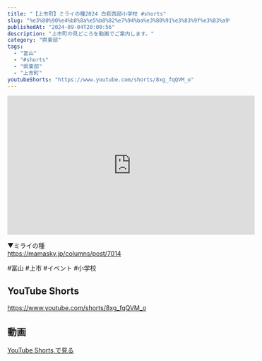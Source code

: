 ```yaml
---
title: "【上市町】ミライの種2024 白萩西部小学校 #shorts"
slug: "%e3%80%90%e4%b8%8a%e5%b8%82%e7%94%ba%e3%80%91%e3%83%9f%e3%83%a9%e3%82%a4%e3%81%ae%e7%a8%ae2024-%e7%99%bd%e8%90%a9%e8%a5%bf%e9%83%a8%e5%b0%8f%e5%ad%a6%e6%a0%a1-shorts"
publishedAt: "2024-09-04T20:00:56"
description: "上市町の見どころを動画でご案内します。"
category: "県東部"
tags: 
  - "富山"
  - "#shorts"
  - "県東部"
  - "上市町"
youtubeShorts: "https://www.youtube.com/shorts/8xg_fqQVM_o"
---
```


<iframe width="560" height="315" src="https://www.youtube.com/embed/xOO_6jiISHI" frameborder="0" allowfullscreen></iframe>

▼ミライの種<br />
https://mamasky.jp/columns/post/7014

#富山 #上市 #イベント #小学校

## YouTube Shorts

https://www.youtube.com/shorts/8xg_fqQVM_o

## 動画

[YouTube Shorts で見る](https://www.youtube.com/shorts/8xg_fqQVM_o)

